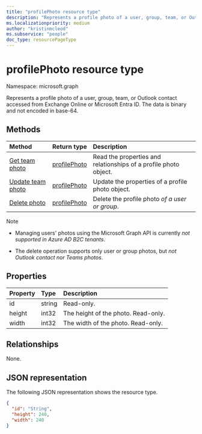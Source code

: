 ```yaml
---
title: "profilePhoto resource type"
description: "Represents a profile photo of a user, group, team, or Outlook contact accessed from Exchange Online or Microsoft Entra ID."
ms.localizationpriority: medium
author: "kristinmcleod"
ms.subservice: "people"
doc_type: resourcePageType
---
```


# profilePhoto resource type

Namespace: microsoft.graph

Represents a profile photo of a user, group, team, or Outlook contact accessed from Exchange Online or Microsoft Entra ID. The data is binary and not encoded in base-64.

## Methods

|Method|Return type|Description|
|:---|:---|:---|
|[Get team photo](../api/profilephoto-get.md)|[profilePhoto](../resources/profilephoto.md)|Read the properties and relationships of a profile photo object.|
|[Update team photo](../api/profilephoto-update.md)|[profilePhoto](../resources/profilephoto.md)|Update the properties of a profile photo object.|
|[Delete photo](../api/profilephoto-delete.md)|[profilePhoto](../resources/profilephoto.md)|Delete the profile photo _of a user or group_.|

> [!NOTE]
> - Managing users' photos using the Microsoft Graph API is currently _not supported in Azure AD B2C tenants_.
> 
> - The delete operation supports only user or group photos, but _not Outlook contact nor Teams photos_.

## Properties
| Property	   | Type	|Description|
|:---------------|:--------|:----------|
|id|string|Read-only.|
|height|int32|The height of the photo. Read-only.|
|width|int32|The width of the photo. Read-only.|

## Relationships
None.


## JSON representation

The following JSON representation shows the resource type.

<!--{
  "blockType": "resource",
  "baseType": "microsoft.graph.entity",
  "optionalProperties": [],
  "isMediaEntity": true,
  "keyProperty": "id",
  "@odata.type": "microsoft.graph.profilePhoto"
}-->

```json
{
  "id": "String",
  "height": 240,
  "width": 240
}
```
<!-- uuid: 8fcb5dbc-d5aa-4681-8e31-b001d5168d79
2015-10-25 14:57:30 UTC -->
<!-- {
  "type": "#page.annotation",
  "description": "profilePhoto resource",
  "keywords": "",
  "section": "documentation",
  "tocPath": ""
}-->
